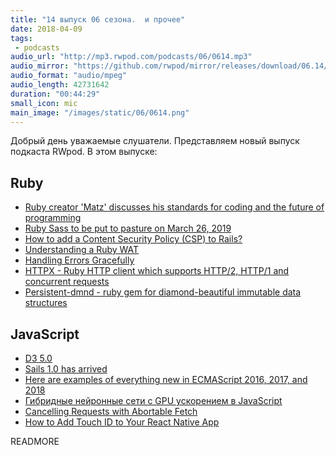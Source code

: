 ```yaml
---
title: "14 выпуск 06 сезона.  и прочее"
date: 2018-04-09
tags:
 - podcasts
audio_url: "http://mp3.rwpod.com/podcasts/06/0614.mp3"
audio_mirror: "https://github.com/rwpod/mirror/releases/download/06.14/0614.mp3"
audio_format: "audio/mpeg"
audio_length: 42731642
duration: "00:44:29"
small_icon: mic
main_image: "/images/static/06/0614.png"
---
```


Добрый день уважаемые слушатели. Представляем новый выпуск подкаста RWpod. В этом выпуске:

## Ruby

 - [Ruby creator 'Matz' discusses his standards for coding and the future of programming](https://blog.sideci.com/special-interview-with-matz-13823d824e94)
 - [Ruby Sass to be put to pasture on March 26, 2019](https://css-tricks.com/ruby-sass-to-be-put-to-pasture-on-march-26-2019/)
 - [How to add a Content Security Policy (CSP) to Rails?](https://bauland42.com/ruby-on-rails-content-security-policy-csp/)
 - [Understanding a Ruby WAT](http://pauloancheta.com/ruby/wat/2018/03/23/explaining-wats/)
 - [Handling Errors Gracefully](http://blog.katpadi.ph/handling-error-gracefully/)
 - [HTTPX - Ruby HTTP client which supports HTTP/2, HTTP/1 and concurrent requests](http://honeyryderchuck.gitlab.io/httpx/)
 - [Persistent-dmnd - ruby gem for diamond-beautiful immutable data structures](https://github.com/ivoanjo/persistent-dmnd)

## JavaScript

 - [D3 5.0](https://github.com/d3/d3/blob/master/CHANGES.md#changes-in-d3-50)
 - [Sails 1.0 has arrived](https://sailsjs.com/documentation/upgrading/to-v-1-0)
 - [Here are examples of everything new in ECMAScript 2016, 2017, and 2018](https://medium.freecodecamp.org/here-are-examples-of-everything-new-in-ecmascript-2016-2017-and-2018-d52fa3b5a70e)
 - [Гибридные нейронные сети с GPU ускорением в JavaScript](http://jem-space.ru/gibridnyie-nieironnyie-sieti-s-ghrafichieskim-uskorieniiem-v-javascript/)
 - [Cancelling Requests with Abortable Fetch](https://www.loxodrome.io/post/cancelling-requests/)
 - [How to Add Touch ID to Your React Native App](https://blog.theodo.fr/2018/04/add-touch-id-react-native-app/)

READMORE
